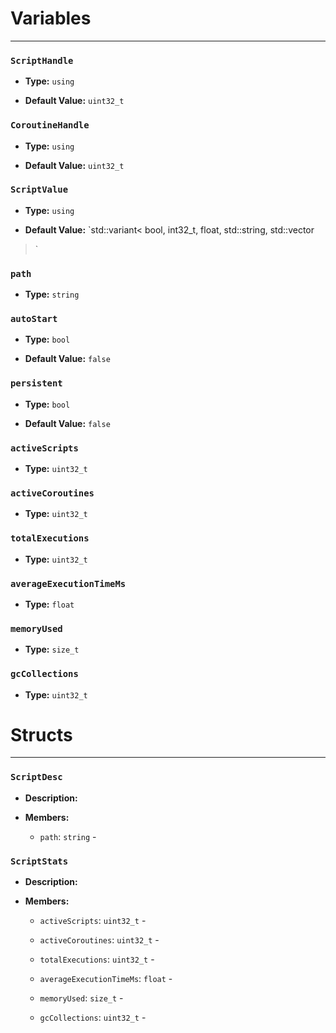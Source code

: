 
# Variables
---

### `ScriptHandle`

- **Type:** `using`

- **Default Value:** `uint32_t`



### `CoroutineHandle`

- **Type:** `using`

- **Default Value:** `uint32_t`



### `ScriptValue`

- **Type:** `using`

- **Default Value:** `std::variant<
    bool,
    int32_t,
    float,
    std::string,
    std::vector<ScriptValue>
>`



### `path`

- **Type:** `string`



### `autoStart`

- **Type:** `bool`

- **Default Value:** `false`



### `persistent`

- **Type:** `bool`

- **Default Value:** `false`



### `activeScripts`

- **Type:** `uint32_t`



### `activeCoroutines`

- **Type:** `uint32_t`



### `totalExecutions`

- **Type:** `uint32_t`



### `averageExecutionTimeMs`

- **Type:** `float`



### `memoryUsed`

- **Type:** `size_t`



### `gcCollections`

- **Type:** `uint32_t`




# Structs
---

### `ScriptDesc`

- **Description:** 

- **Members:**

  - `path`: `string` - 



### `ScriptStats`

- **Description:** 

- **Members:**

  - `activeScripts`: `uint32_t` - 

  - `activeCoroutines`: `uint32_t` - 

  - `totalExecutions`: `uint32_t` - 

  - `averageExecutionTimeMs`: `float` - 

  - `memoryUsed`: `size_t` - 

  - `gcCollections`: `uint32_t` - 



